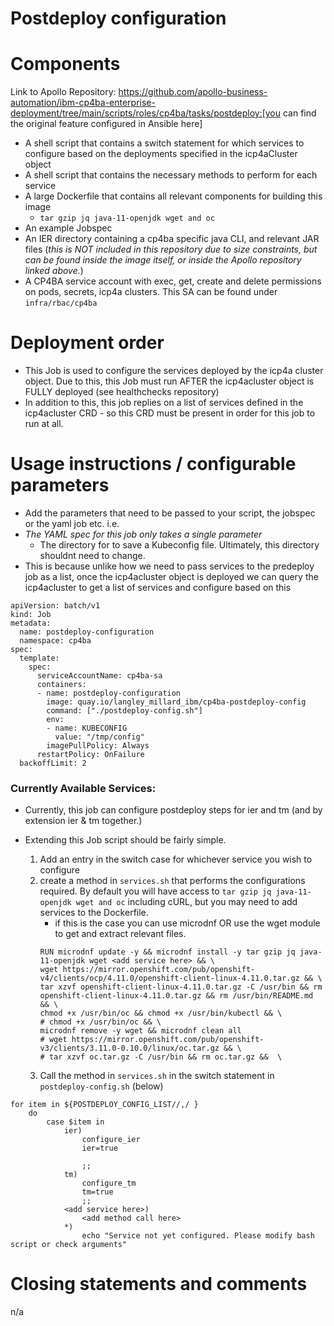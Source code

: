 # Postdeploy configuration 

# Components 

Link to Apollo Repository: https://github.com/apollo-business-automation/ibm-cp4ba-enterprise-deployment/tree/main/scripts/roles/cp4ba/tasks/postdeploy:[you can find the original feature configured in Ansible here]

* A shell script that contains a switch statement for which services to configure based on the deployments specified in the icp4aCluster object 
* A shell script that contains the necessary methods to perform for each service 
* A large Dockerfile that contains all relevant components for building this image 
    * `tar gzip jq java-11-openjdk wget and oc`
* An example Jobspec 
* An IER directory containing a cp4ba specific java CLI, and relevant JAR files (*this is NOT included in this repository due to size constraints, but can be found inside the image itself, or inside the Apollo repository linked above.*)
* A CP4BA service account with exec, get, create and delete permissions on pods, secrets, icp4a clusters. This SA can be found under `infra/rbac/cp4ba`
# Deployment order

* This Job is used to configure the services deployed by the icp4a cluster object. Due to this, this Job must run AFTER the icp4acluster object is FULLY deployed (see healthchecks repository)
* In addition to this, this job replies on a list of services defined in the icp4acluster CRD - so this CRD must be present in order for this job to run at all. 


# Usage instructions / configurable parameters

* Add the parameters that need to be passed to your script, the jobspec or the yaml job etc. i.e. 
* *The YAML spec for this job only takes a single parameter*
    * The directory for to save a Kubeconfig file. Ultimately, this directory shouldnt need to change. 
* This is because unlike how we need to pass services to the predeploy job as a list, once the icp4acluster object is deployed we can query the icp4acluster to get a list of services and configure based on this

```
apiVersion: batch/v1
kind: Job
metadata:
  name: postdeploy-configuration
  namespace: cp4ba
spec:
  template:
    spec:
      serviceAccountName: cp4ba-sa
      containers:
      - name: postdeploy-configuration
        image: quay.io/langley_millard_ibm/cp4ba-postdeploy-config
        command: ["./postdeploy-config.sh"]
        env:
        - name: KUBECONFIG
          value: "/tmp/config"
        imagePullPolicy: Always
      restartPolicy: OnFailure
  backoffLimit: 2
```

### Currently Available Services: 
* Currently, this job can configure postdeploy steps for ier and tm (and by extension ier & tm together.) 

* Extending this Job script should be fairly simple. 
    1. Add an entry in the switch case for whichever service you wish to configure 
    2. create a method in `services.sh` that performs the configurations required. By default you will have access to `tar gzip jq java-11-openjdk wget and oc` including cURL, but you may need to add services to the Dockerfile. 
        - if this is the case you can use microdnf OR use the wget module to get and extract relevant files. 
        ```
        RUN microdnf update -y && microdnf install -y tar gzip jq java-11-openjdk wget <add service here> && \
        wget https://mirror.openshift.com/pub/openshift-v4/clients/ocp/4.11.0/openshift-client-linux-4.11.0.tar.gz && \
        tar xzvf openshift-client-linux-4.11.0.tar.gz -C /usr/bin && rm openshift-client-linux-4.11.0.tar.gz && rm /usr/bin/README.md && \
        chmod +x /usr/bin/oc && chmod +x /usr/bin/kubectl && \
        # chmod +x /usr/bin/oc && \
        microdnf remove -y wget && microdnf clean all
        # wget https://mirror.openshift.com/pub/openshift-v3/clients/3.11.0-0.10.0/linux/oc.tar.gz && \
        # tar xzvf oc.tar.gz -C /usr/bin && rm oc.tar.gz &&  \
        ```
    3. Call the method in `services.sh` in the switch statement in `postdeploy-config.sh` (below)
```
for item in ${POSTDEPLOY_CONFIG_LIST//,/ }
    do 
        case $item in
            ier) 
                configure_ier
                ier=true
                
                ;;
            tm) 
                configure_tm
                tm=true
                ;;
            <add service here>)
                <add method call here>
            *)
                echo "Service not yet configured. Please modify bash script or check arguments"
```

# Closing statements and comments
n/a